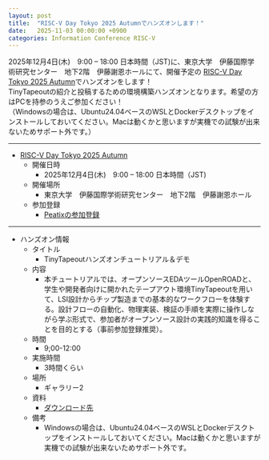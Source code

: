 ```yaml
---
layout: post
title:  "RISC-V Day Tokyo 2025 Autumnでハンズオンします！"
date:   2025-11-03 00:00:00 +0900
categories: Information Conference RISC-V
---
```

2025年12月4日(木)　9:00 – 18:00 日本時間（JST)に、東京大学　伊藤国際学術研究センター　地下2階　伊藤謝恩ホールにて、開催予定の [RISC-V Day Tokyo 2025 Autumn](https://riscv.or.jp/risc-v-day-tokyo-2025-autumn-public/)でハンズオンをします！  
TinyTapeoutの紹介と投稿するための環境構築ハンズオンとなります。希望の方はPCを持参のうえご参加ください！  
（Windowsの場合は、Ubuntu24.04ベースのWSLとDockerデスクトップをインストールしておいてください。Macは動くかと思いますが実機での試験が出来ないためサポート外です。）  


***

* [RISC-V Day Tokyo 2025 Autumn](https://riscv.or.jp/risc-v-day-tokyo-2025-autumn-public/)
    * 開催日時
        * 2025年12月4日(木)　9:00 – 18:00 日本時間（JST)
    * 開催場所
        * 東京大学　伊藤国際学術研究センター　地下2階　伊藤謝恩ホール
    * 参加登録
        * [Peatixの参加登録](https://riscv-day-2025-autumn.peatix.com/)

***

* ハンズオン情報
    * タイトル
        * TinyTapeoutハンズオンチュートリアル＆デモ
    * 内容
        * 本チュートリアルでは、オープンソースEDAツールOpenROADと、学生や開発者向けに開かれたテープアウト環境TinyTapeoutを用いて、LSI設計からチップ製造までの基本的なワークフローを体験する。設計フローの自動化、物理実装、検証の手順を実際に操作しながら学ぶ形式で、参加者がオープンソース設計の実践的知識を得ることを目的とする（事前参加登録推奨）。
    * 時間
        * 9;00-12:00
    * 実施時間
        * 3時間くらい
    * 場所
        * ギャラリー2
    * 資料
        * [ダウンロード先](/assets/presentation/2025/ISHIKAI_TinyTapeout_sky130_2025.pdf)
    * 備考
        * Windowsの場合は、Ubuntu24.04ベースのWSLとDockerデスクトップをインストールしておいてください。Macは動くかと思いますが実機での試験が出来ないためサポート外です。
